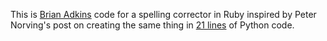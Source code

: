 This is [Brian Adkins](http://blog.lojic.com/2008/09/04/how-to-write-a-spelling-corrector-in-ruby/) code for a spelling corrector in Ruby inspired by Peter Norving's post on creating the same thing in [21 lines](http://www.norvig.com/spell-correct.html) of Python code. 

